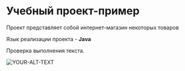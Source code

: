 # Учебный проект-пример

Проект представляет собой интернет-магазин некоторых товаров

Язык реализации проекта - **Java**

Проверка выполнения текста.

<picture>
 <source media="(prefers-color-scheme: dark)" srcset="YOUR-DARKMODE-IMAGE">
 <source media="(prefers-color-scheme: light)" srcset="YOUR-LIGHTMODE-IMAGE">
 <img alt="YOUR-ALT-TEXT" src="[YOUR-DEFAULT-IMAGE](https://demotivation.ru/wp-content/uploads/2020/11/zwalls.ru-51679.jpg)">
</picture>
